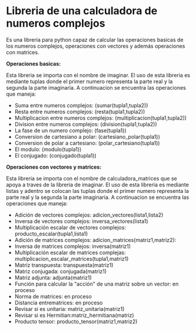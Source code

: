 # Libreria de una calculadora de numeros complejos

Es una libreria para python capaz de calcular las operaciones basicas de los numeros complejos, operaciones con vectores y además operaciones con matrices.

**Operaciones basicas:**

Esta libreria se importa con el nombre de imaginar.
El uso de esta libreria es mediante tuplas donde el primer numero representa la parte real y la segunda la parte imaginaria.
A continuacion se encuentra las operaciones que maneja:

  * Suma entre numeros complejos:                (sumar(tupla1,tupla2))
  * Resta entre numeros complejos:               (resta(tupla1,tupla2))
  * Multiplicacion entre numeros complejos:      (multiplicacion(tupla1,tupla2))
  * Division entre numeros complejos:            (division(tupla1,tupla2))
  * La fase de un numero complejo:               (fase(tupla1))
  * Conversion de cartesiano a polar:            (cartesiano_polar(tupla1))
  * Conversion de polar a cartesiano:            (polar_cartesiano(tupla1))
  * El modulo:                                   (modulo(tupla1))
  * El conjugado:                                (conjugado(tupla1))
  
**Operaciones con vectores y matrices:**

Esta libreria se importa con el nombre de calculadora_matrices que se apoya a traves de la libreria de imaginar.
El uso de esta libreria es mediante listas y adentro se colocan las tuplas donde el primer numero representa la parte real y la segunda la parte imaginaria.
A continuacion se encuentra las operaciones que maneja:

  * Adición de vectores complejos:   adicion_vectores(lista1,lista2)
  * Inversa de vectores complejos:   inversa_vectores(lista1)       
  * Multiplicación escalar de vectores complejos:   producto_escalar(tupla1,lista1)
  * Adición de matrices complejos: adicion_matrices(matriz1,matriz2): 
  * Inversa de matrices complejos:  inversa(matriz1)  
  * Multiplicación escalar de matrices complejas:       multiplicacion_escalar_matrices(tupla1,matriz1)
  * Matriz transpuesta:           transpuesta(matriz1) 
  * Matriz conjugada:           conjugada(matriz1)          
  * Matriz adjunta:                 adjunta(matriz1)               
  * Función para calcular la "acción" de una matriz sobre un vector: en proceso
  * Norma de matrices: en proceso
  * Distancia entrematrices: en proceso
  * Revisar si es unitaria: matriz_unitaria(matriz1)
  * Revisar si es Hermitian:matriz_hermitiana(matriz)
  * Producto tensor: producto_tensor(matriz1,matriz2)
  
